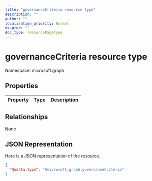 ```yaml
---
title: "governanceCriteria resource type"
description: ""
author: ""
localization_priority: Normal
ms.prod: ""
doc_type: resourcePageType
---
```


# governanceCriteria resource type


Namespace: microsoft.graph



## Properties
|Property|Type|Description|
|:---|:---|:---|

## Relationships
None

## JSON Representation
Here is a JSON representation of the resource.
<!-- {
  "blockType": "resource",
  "@odata.type": "microsoft.graph.governanceCriteria"
}
-->
``` json
{
  "@odata.type": "#microsoft.graph.governanceCriteria"
}
```

